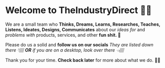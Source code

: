# Welcome to TheIndustryDirect 🤙🏽

We are a small team who **Thinks, Dreams, Learns, Researches, Teaches, Listens, Ideates, Designs, Communicates** about our *ideas for* and *problems with* products, services, and other **fun shit. 💩**

Please do us a solid and **follow us on our socials** _They are listed down there 👇🏽 **OR** if you are on a *desktop*, look over there 👈🏽_ 

Thank you for your time. **Check back later** for more about what we do. 👋🏽

